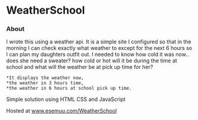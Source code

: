 # WeatherSchool

### About

I wrote this using a weather api. It is a simple site I configured so that in the morning I can check exactly what weather to except for the next 6 hours so I can plan my daughters outfit out.  I needed to know how cold it was now.. does she need a sweater?  how cold or hot will it be during the time at school and what will the weather be at pick up time for her?

    *It displays the weather now, 
    *the weather in 3 hours time,
    *the weather in 6 hours at school pick up time. 

Simple solution using HTML CSS and JavaScript

Hosted at www.esemuu.com/WeatherSchool
